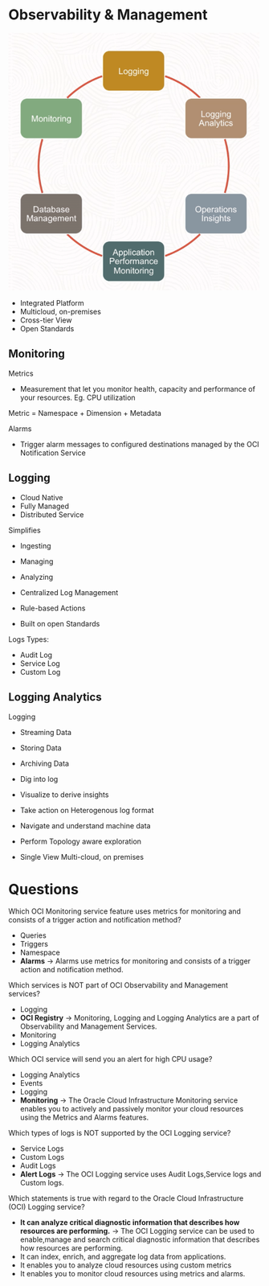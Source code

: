 # Observability & Management

<img src="images/log-01.png" width="500"/>

- Integrated Platform
- Multicloud, on-premises
- Cross-tier View
- Open Standards

## Monitoring

Metrics

- Measurement that let you monitor health, capacity and performance of your resources. Eg. CPU utilization

Metric = Namespace + Dimension + Metadata

Alarms

- Trigger alarm messages to configured destinations managed by the OCI Notification Service

## Logging

- Cloud Native
- Fully Managed
- Distributed Service

Simplifies

- Ingesting
- Managing
- Analyzing

- Centralized Log Management
- Rule-based Actions
- Built on open Standards

Logs Types:

- Audit Log
- Service Log
- Custom Log

## Logging Analytics

Logging

- Streaming Data
- Storing Data
- Archiving Data

- Dig into log
- Visualize to derive insights
- Take action on Heterogenous log format

- Navigate and understand machine data
- Perform Topology aware exploration
- Single View Multi-cloud, on premises


# Questions

Which OCI Monitoring service feature uses metrics for monitoring and consists of a trigger action and notification method?
- Queries
- Triggers
- Namespace
- **Alarms** -> Alarms use metrics for monitoring and consists of a trigger action and notification method.


Which services is NOT part of OCI Observability and Management services?
- Logging
- **OCI Registry** -> Monitoring, Logging and Logging Analytics are a part of Observability and Management Services.
- Monitoring
- Logging Analytics


Which OCI service will send you an alert for high CPU usage?
- Logging Analytics
- Events
- Logging
- **Monitoring** -> The Oracle Cloud Infrastructure Monitoring service enables you to actively and passively monitor your cloud resources using the Metrics and Alarms features.


Which types of logs is NOT supported by the OCI Logging service?
- Service Logs
- Custom Logs
- Audit Logs
- **Alert Logs** -> The OCI Logging service uses Audit Logs,Service logs and Custom logs.


Which statements is true with regard to the Oracle Cloud Infrastructure (OCI) Logging service?
- **It can analyze critical diagnostic information that describes how resources are performing.** -> The OCI Logging service can be used to enable,manage and search critical diagnostic information that describes how resources are performing.
- It can index, enrich, and aggregate log data from applications.
- It enables you to analyze cloud resources using custom metrics
- It enables you to monitor cloud resources using metrics and alarms.